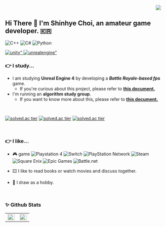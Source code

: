 <div align="right">
<a href="https://hits.seeyoufarm.com"><img src="https://hits.seeyoufarm.com/api/count/incr/badge.svg?url=https%3A%2F%2Fgithub.com%2Falgoribi&count_bg=%23323233&title_bg=%23D50505&icon=ghostery.svg&icon_color=%23DDDDDD&title=hits&edge_flat=false" align="right"/></a>
</div> 

<br/>

## Hi There 👋 I'm Shinhye Choi, an amateur game developer. 🇰🇷

![C++](https://img.shields.io/badge/c++-%2300599C.svg?style=for-the-badge&logo=c%2B%2B&logoColor=white)
![C#](https://img.shields.io/badge/c%23-%23239120.svg?style=for-the-badge&logo=c-sharp&logoColor=white)
![Python](https://img.shields.io/badge/python-3670A0?style=for-the-badge&logo=python&logoColor=ffdd54)
<!--유니티-->
<a href="https://unity.com" target="_blank">
<img src=https://img.shields.io/badge/Unity-%2324292e.svg?&style=for-the-badge&logo=unity&logoColor=white alt=unity" />
</a>
<!--언리얼엔진-->
<a href="https://www.unrealengine.com/" target="_blank">
<img src=https://img.shields.io/badge/unrealengine-%23313131.svg?style=for-the-badge&logo=unrealengine&logoColor=white alt=unrealengine" />
</a>

### 👉 I study...

- I am studying **Unreal Engine 4** by developing a ***Battle Royale-based fps*** game.
  - If you're curious about this project, please refer to **[this document.](https://github.com/algoribi/BattleRoyal/blob/main/README.md)**
- I'm running an **algorithm study group**.
  - If you want to know more about this, please refer to **[this document.](https://github.com/algoribi/algorithm-study)**

</br>

[![solved.ac tier](http://mazassumnida.wtf/api/generate_badge?boj={cinema36d})](https://solved.ac/{cinema36d})
[![solved.ac tier](http://mazassumnida.wtf/api/v2/generate_badge?boj={cinema36d})](https://solved.ac/{cinema36d})
[![solved.ac tier](http://mazassumnida.wtf/api/mini/generate_badge?boj={cinema36d})](https://solved.ac/{cinema36d})

</br>

### 👉 I like...

- 🎮 game
![Playstation 4](https://img.shields.io/badge/Playstation%204-003791?style=for-the-badge&logo=playstation-4&logoColor=white)
![Switch](https://img.shields.io/badge/Switch-E60012?style=for-the-badge&logo=nintendo-switch&logoColor=white)
![PlayStation Network](https://img.shields.io/badge/PSN-%230070D1.svg?style=for-the-badge&logo=Playstation&logoColor=white)
![Steam](https://img.shields.io/badge/steam-%23000000.svg?style=for-the-badge&logo=steam&logoColor=white)
![Square Enix](https://img.shields.io/badge/SquareEnix-%23ED1C24.svg?style=for-the-badge&logo=SquareEnix&logoColor=white)
![Epic Games](https://img.shields.io/badge/epicgames-%23313131.svg?style=for-the-badge&logo=epicgames&logoColor=white)
![Battle.net](https://img.shields.io/badge/battle.net-%2300AEFF.svg?style=for-the-badge&logo=battle.net&logoColor=white)

- 🎞 I like to read books or watch movies and discuss together.
- 🎨 I draw as a hobby.

</br>

### ✨ Github Stats

<table><tr><td valign="top" width="50%">
<img src="https://github-readme-stats.vercel.app/api?username=algoribi&show_icons=true&count_private=true&hide_border=true&exclude_repo=YellowBirds" align="left" style="width: 100%" />
</td><td valign="top" width="50%">
<img src="https://github-readme-stats.vercel.app/api/top-langs/?username=algoribi&hide_border=true&layout=compact" align="left" style="width: 100%" />
</td></tr></table>

<br/>

<!--
**algoribi/algoribi** is a ✨ _special_ ✨ repository because its `README.md` (this file) appears on your GitHub profile.

Here are some ideas to get you started:

- 🔭 I’m currently working on ...
- 🌱 I’m currently learning ...
- 👯 I’m looking to collaborate on ...
- 🤔 I’m looking for help with ...
- 💬 Ask me about ...
- 📫 How to reach me: ...
- 😄 Pronouns: ...
- ⚡ Fun fact: ...

-->
